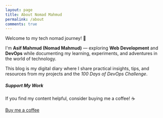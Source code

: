 ```yaml
---
layout: page
title: About Nomad Mahmud
permalink: /about
comments: true
---
```


<div class="row justify-content-between">
  <div class="col-md-8 pr-5">

  <p>Welcome to my tech nomad journey! 🚀</p>
  <p>I'm <strong>Asif Mahmud (Nomad Mahmud)</strong> — exploring <strong>Web Development</strong> and <strong>DevOps</strong> while documenting my learning, experiments, and adventures in the world of technology.</p>
  <p>This blog is my digital diary where I share practical insights, tips, and resources from my projects and the <em>100 Days of DevOps Challenge</em>.</p>

  </div>

  <div class="col-md-4">
    <div class="sticky-top sticky-top-80">
      <h5>Support My Work</h5>
      <p>If you find my content helpful, consider buying me a coffee! ☕</p>
      <a target="_blank" href="https://www.buymeacoffee.com/your-username" class="btn btn-danger">Buy me a coffee</a>
    </div>
  </div>
</div>

